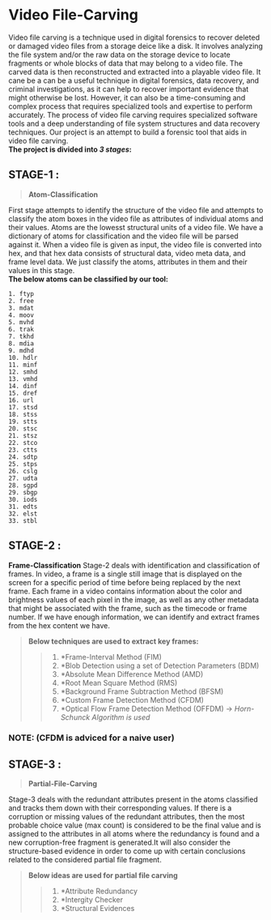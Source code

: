 # Video File-Carving
Video file carving is a technique used in digital forensics to recover deleted or damaged video files from a storage deice like a disk. It involves analyzing the file system and/or the raw data on the storage device to locate fragments or whole blocks of data that may belong to a video file. The carved data is then reconstructed and extracted into a playable video file. It cane be a can be a useful technique in digital forensics, data recovery, and criminal investigations, as it can help to recover important evidence that might otherwise be lost. However, it can also be a time-consuming and complex process that requires specialized tools and expertise to perform accurately. The process of video file carving requires specialized software tools and a deep understanding of file system structures and data recovery techniques. Our project is an attempt to build a forensic tool that aids in video file carving. <br />
**The project is divided into _3 stages_:**
## STAGE-1 : 
> **Atom-Classification** <br />
>
First stage attempts to identify the structure of the video file and attempts to classify the atom boxes in the video file as attributes of individual atoms and their values. Atoms are the lowesst structural units of a video file. We have a dictionary of atoms for classification and the video file will be parsed against it. When a video file is given as input, the video file is converted into hex, and that hex data consists of structural data, video meta data, and frame level data. We just classify the atoms, attributes in them and their values in this stage.<br /> **The below atoms can be classified by our tool:**
```
1. ftyp
2. free
3. mdat
4. moov
5. mvhd
6. trak
7. tkhd 
8. mdia
9. mdhd
10. hdlr
11. minf
12. smhd
13. vmhd
14. dinf
15. dref
16. url
17. stsd
18. stss
19. stts
20. stsc
21. stsz
22. stco
23. ctts
24. sdtp
25. stps
26. cslg
27. udta
28. sgpd
29. sbgp
30. iods
31. edts
32. elst
33. stbl
```

## STAGE-2 :
**Frame-Classification**
Stage-2 deals with identification and classification of frames. In video, a frame is a single still image that is displayed on the screen for a specific period of time before being replaced by the next frame. Each frame in a video contains information about the color and brightness values of each pixel in the image, as well as any other metadata that might be associated with the frame, such as the timecode or frame number. If we have enough information, we can identify and extract frames from the hex content we have. <br /> 
> **Below techniques are used to extract key frames:**
>> 1. *Frame-Interval Method (FIM)
>> 2. *Blob Detection using a set of Detection Parameters (BDM)
>> 3. *Absolute Mean Difference Method (AMD)
>> 4. *Root Mean Square Method (RMS)
>> 5. *Background Frame Subtraction Method (BFSM)
>> 6. *Custom Frame Detection Method (CFDM)
>> 7. *Optical Flow Frame Detection Method (OFFDM) -> *Horn-Schunck Algorithm is used*
 ### NOTE: (CFDM is adviced for a naive user)

## STAGE-3 :
> **Partial-File-Carving**
> 
Stage-3 deals with the redundant attributes present in the atoms classified and tracks them down with their corresponding values. If there is a corruption or missing values of the redundant attributes, then the most probable choice value (max count) is considered to be the final value and is assigned to the attributes in all atoms where the redundancy is found and a new corruption-free fragment is generated.It will also consider the structure-based evidence in order to come up with certain conclusions related to the considered partial file fragment.<br />

> **Below ideas are used for partial file carving**
>> 1. *Attribute Redundancy
>> 2. *Intergity Checker
>> 3. *Structural Evidences

